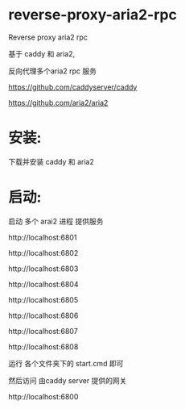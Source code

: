 # reverse-proxy-aria2-rpc
Reverse proxy aria2 rpc

基于 caddy 和 aria2,

反向代理多个aria2 rpc 服务

https://github.com/caddyserver/caddy

https://github.com/aria2/aria2

# 安装:

下载并安装 caddy 和 aria2

# 启动:

启动 多个 arai2 进程 提供服务

http://localhost:6801

http://localhost:6802

http://localhost:6803

http://localhost:6804

http://localhost:6805


http://localhost:6806

http://localhost:6807

http://localhost:6808


运行 各个文件夹下的 start.cmd 即可

然后访问 由caddy server 提供的网关 

http://localhost:6800
